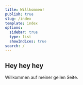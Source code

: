 ```yaml
---
title: Willkommen!
publish: true
slug: /index
template: index
options:
  sidebar: true
  type: list
  showIndices: true
search: /
---
```


## Hey hey hey

Willkommen auf meiner geilen Seite.
